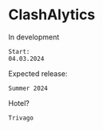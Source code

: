 # ClashAlytics

In development
```
Start:
04.03.2024
```

Expected release:
```
Summer 2024
```

Hotel?
```
Trivago
```
